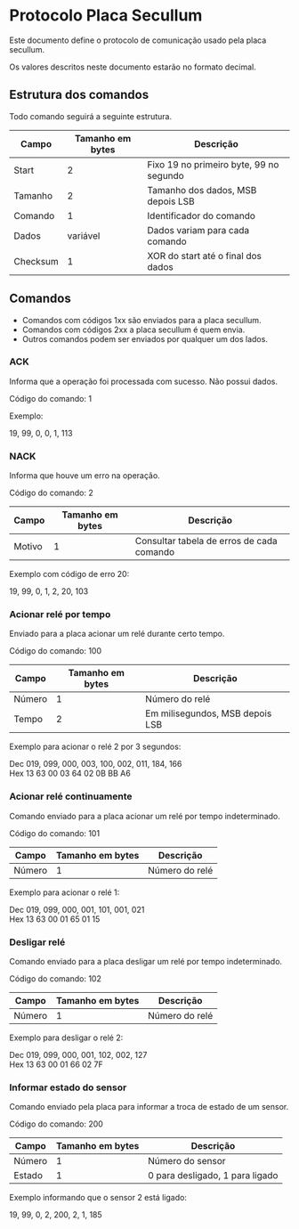 # Protocolo Placa Secullum

Este documento define o protocolo de comunicação usado pela placa secullum.

Os valores descritos neste documento estarão no formato decimal.

## Estrutura dos comandos

Todo comando seguirá a seguinte estrutura.

| Campo               | Tamanho em bytes    | Descrição                                  |
| ------------------- | ------------------- | ------------------------------------------ |
| Start               | 2                   | Fixo 19 no primeiro byte, 99 no segundo    |
| Tamanho             | 2                   | Tamanho dos dados, MSB depois LSB          |
| Comando             | 1                   | Identificador do comando                   |
| Dados               | variável            | Dados variam para cada comando             |
| Checksum            | 1                   | XOR do start até o final dos dados         |

## Comandos

- Comandos com códigos 1xx são enviados para a placa secullum.
- Comandos com códigos 2xx a placa secullum é quem envia.
- Outros comandos podem ser enviados por qualquer um dos lados.

### ACK

Informa que a operação foi processada com sucesso. Não possui dados.

Código do comando: 1

Exemplo:

19, 99, 0, 0, 1, 113

### NACK

Informa que houve um erro na operação.

Código do comando: 2

| Campo               | Tamanho em bytes    | Descrição                                  |
| ------------------- | ------------------- | ------------------------------------------ |
| Motivo              | 1                   | Consultar tabela de erros de cada comando  |

Exemplo com código de erro 20:

19, 99, 0, 1, 2, 20, 103

### Acionar relé por tempo

Enviado para a placa acionar um relé durante certo tempo.

Código do comando: 100

| Campo               | Tamanho em bytes    | Descrição                                  |
| ------------------- | ------------------- | ------------------------------------------ |
| Número              | 1                   | Número do relé                             |
| Tempo               | 2                   | Em milisegundos, MSB depois LSB            |

Exemplo para acionar o relé 2 por 3 segundos:

Dec 019, 099, 000, 003, 100, 002, 011, 184, 166 <br>
Hex 13 63 00 03 64 02 0B BB A6

### Acionar relé continuamente

Comando enviado para a placa acionar um relé por tempo indeterminado.

Código do comando: 101

| Campo               | Tamanho em bytes    | Descrição                                  |
| ------------------- | ------------------- | ------------------------------------------ |
| Número              | 1                   | Número do relé                             |

Exemplo para acionar o relé 1:

Dec 019, 099, 000, 001, 101, 001, 021 <br>
Hex 13 63 00 01 65 01 15

### Desligar relé

Comando enviado para a placa desligar um relé por tempo indeterminado.

Código do comando: 102

| Campo               | Tamanho em bytes    | Descrição                                  |
| ------------------- | ------------------- | ------------------------------------------ |
| Número              | 1                   | Número do relé                             |

Exemplo para desligar o relé 2:

Dec 019, 099, 000, 001, 102, 002, 127 <br>
Hex 13 63 00 01 66 02 7F

### Informar estado do sensor

Comando enviado pela placa para informar a troca de estado de um sensor.

Código do comando: 200

| Campo               | Tamanho em bytes    | Descrição                                  |
| ------------------- | ------------------- | ------------------------------------------ |
| Número              | 1                   | Número do sensor                           |
| Estado              | 1                   | 0 para desligado, 1 para ligado            |

Exemplo informando que o sensor 2 está ligado:

19, 99, 0, 2, 200, 2, 1, 185
